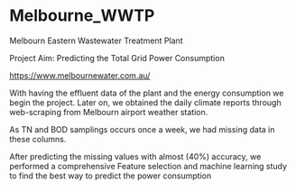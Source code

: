 # Melbourne_WWTP


Melbourn Eastern Wastewater Treatment Plant 

Project Aim: Predicting the Total Grid Power Consumption

https://www.melbournewater.com.au/

With having the effluent data of the plant and the energy consumption we begin the project.
Later on, we obtained the daily climate reports through web-scraping from Melbourn airport weather station.

As TN and BOD samplings occurs once a week, we had missing data in these columns.

After predicting the missing values with almost (40%) accuracy, we performed a comprehensive Feature selection and machine learning study to find the best way to predict the power consumption

